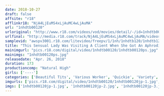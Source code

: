 ```yaml
---
date: 2018-10-27
draft: false
affsite: "r18"
afflinkr18: "NjA4LjEuMS4xLjAuMC4wLjAuMA"
url: "1nhdtb00120"
urloriginal: "http://www.r18.com/videos/vod/movies/detail/-/id=1nhdtb00120"
urlfinal: "http://media.r18.com/track/NjA4LjEuMS4xLjAuMC4wLjAuMA/videos/vod/movies/detail/-/id=1nhdtb00120"
samplevid: "awspv3001.r18.com/litevideo/freepv/1/1nh/1nhdtb120/1nhdtb120_dmb_w.mp4"
title: "This Sensual Lady Was Visiting A Client When She Got An Aphrodisiac-Laced Cock Pumped Into Her Pussy For Some Quickie Sex, And Although She Resisted, Her Ecstasy Was Unstoppable A Pizza Delivery Girl, A Traveling Yoga Instructor, A Delivery Girl, A Housecleaning Services Lady, A Life Insurance Sales Lady"
mainimgurl: "pics.r18.com/digital/video/1nhdtb00120/1nhdtb00120ps.jpg"
mainimgs: "1nhdtb00120ps.jpg"
releasedate: "Apr. 26, 2018"
duration: 173
productioncomp: "Natural High"
girls: ['----']
categories: ['Beautiful Tits', 'Various Worker', 'Quickie', 'Variety', 'Substance Use', 'Deep Throat', 'Hi-Def']
imgurls: ['pics.r18.com/digital/video/1nhdtb00120/1nhdtb00120jp-1.jpg', 'pics.r18.com/digital/video/1nhdtb00120/1nhdtb00120jp-2.jpg', 'pics.r18.com/digital/video/1nhdtb00120/1nhdtb00120jp-3.jpg', 'pics.r18.com/digital/video/1nhdtb00120/1nhdtb00120jp-4.jpg', 'pics.r18.com/digital/video/1nhdtb00120/1nhdtb00120jp-5.jpg', 'pics.r18.com/digital/video/1nhdtb00120/1nhdtb00120jp-6.jpg', 'pics.r18.com/digital/video/1nhdtb00120/1nhdtb00120jp-7.jpg', 'pics.r18.com/digital/video/1nhdtb00120/1nhdtb00120jp-8.jpg', 'pics.r18.com/digital/video/1nhdtb00120/1nhdtb00120jp-9.jpg', 'pics.r18.com/digital/video/1nhdtb00120/1nhdtb00120jp-10.jpg', 'pics.r18.com/digital/video/1nhdtb00120/1nhdtb00120jp-11.jpg', 'pics.r18.com/digital/video/1nhdtb00120/1nhdtb00120jp-12.jpg', 'pics.r18.com/digital/video/1nhdtb00120/1nhdtb00120jp-13.jpg', 'pics.r18.com/digital/video/1nhdtb00120/1nhdtb00120jp-14.jpg', 'pics.r18.com/digital/video/1nhdtb00120/1nhdtb00120jp-15.jpg', 'pics.r18.com/digital/video/1nhdtb00120/1nhdtb00120jp-16.jpg', 'pics.r18.com/digital/video/1nhdtb00120/1nhdtb00120jp-17.jpg', 'pics.r18.com/digital/video/1nhdtb00120/1nhdtb00120jp-18.jpg', 'pics.r18.com/digital/video/1nhdtb00120/1nhdtb00120jp-19.jpg', 'pics.r18.com/digital/video/1nhdtb00120/1nhdtb00120jp-20.jpg']
imgs: ['1nhdtb00120jp-1.jpg', '1nhdtb00120jp-2.jpg', '1nhdtb00120jp-3.jpg', '1nhdtb00120jp-4.jpg', '1nhdtb00120jp-5.jpg', '1nhdtb00120jp-6.jpg', '1nhdtb00120jp-7.jpg', '1nhdtb00120jp-8.jpg', '1nhdtb00120jp-9.jpg', '1nhdtb00120jp-10.jpg', '1nhdtb00120jp-11.jpg', '1nhdtb00120jp-12.jpg', '1nhdtb00120jp-13.jpg', '1nhdtb00120jp-14.jpg', '1nhdtb00120jp-15.jpg', '1nhdtb00120jp-16.jpg', '1nhdtb00120jp-17.jpg', '1nhdtb00120jp-18.jpg', '1nhdtb00120jp-19.jpg', '1nhdtb00120jp-20.jpg']
---
```

